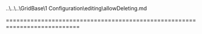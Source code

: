 <!--merge--><!--/merge-->
<!--dep-->..\..\..\GridBase\1 Configuration\editing\allowDeleting.md<!--/dep-->
===========================================================================
